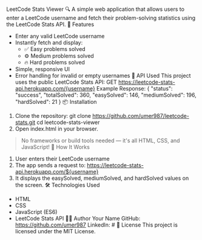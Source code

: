 LeetCode Stats Viewer 🔍
A simple web application that allows users to enter a LeetCode username and fetch their problem-solving statistics using the LeetCode Stats API.
🚀 Features
- Enter any valid LeetCode username
- Instantly fetch and display:
  - ✅ Easy problems solved
  - ⚙️ Medium problems solved
  - 🔥 Hard problems solved
- Simple, responsive UI
- Error handling for invalid or empty usernames
📡 API Used
This project uses the public LeetCode Stats API:
GET https://leetcode-stats-api.herokuapp.com/{username}
Example Response:
{
  "status": "success",
  "totalSolved": 360,
  "easySolved": 146,
  "mediumSolved": 196,
  "hardSolved": 21
}
📦 Installation
1. Clone the repository:
   git clone https://github.com/umer987/leetcode-stats.git
   cd leetcode-stats-viewer
2. Open index.html in your browser.
> No frameworks or build tools needed — it's all HTML, CSS, and JavaScript!
🧠 How It Works
1. User enters their LeetCode username
2. The app sends a request to:
   https://leetcode-stats-api.herokuapp.com/${username}
3. It displays the easySolved, mediumSolved, and hardSolved values on the screen.
🛠️ Technologies Used
- HTML
- CSS
- JavaScript (ES6)
- LeetCode Stats API
🙋‍♂️ Author
Your Name
GitHub: https://github.com/umer987
LinkedIn: #
📄 License
This project is licensed under the MIT License.
